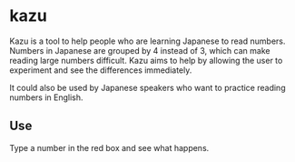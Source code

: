 kazu
====

Kazu is a tool to help people who are learning Japanese to read numbers. Numbers in Japanese are grouped by 4 instead of 3, which can make reading large numbers difficult. Kazu aims to help by allowing the user to experiment and see the differences immediately.

It could also be used by Japanese speakers who want to practice reading numbers in English.

Use
---

Type a number in the red box and see what happens.

